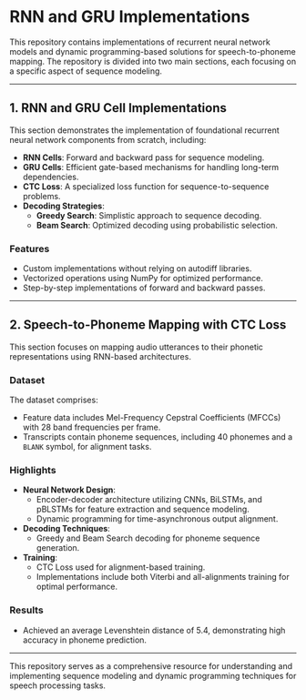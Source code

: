# RNN and GRU Implementations

This repository contains implementations of recurrent neural network models and dynamic programming-based solutions for speech-to-phoneme mapping. The repository is divided into two main sections, each focusing on a specific aspect of sequence modeling.

---

## 1. RNN and GRU Cell Implementations

This section demonstrates the implementation of foundational recurrent neural network components from scratch, including:

- **RNN Cells**: Forward and backward pass for sequence modeling.
- **GRU Cells**: Efficient gate-based mechanisms for handling long-term dependencies.
- **CTC Loss**: A specialized loss function for sequence-to-sequence problems.
- **Decoding Strategies**:
  - **Greedy Search**: Simplistic approach to sequence decoding.
  - **Beam Search**: Optimized decoding using probabilistic selection.

### Features
- Custom implementations without relying on autodiff libraries.
- Vectorized operations using NumPy for optimized performance.
- Step-by-step implementations of forward and backward passes.

---

## 2. Speech-to-Phoneme Mapping with CTC Loss

This section focuses on mapping audio utterances to their phonetic representations using RNN-based architectures.

### Dataset
The dataset comprises:
- Feature data includes Mel-Frequency Cepstral Coefficients (MFCCs) with 28 band frequencies per frame.
- Transcripts contain phoneme sequences, including 40 phonemes and a `BLANK` symbol, for alignment tasks.

### Highlights
- **Neural Network Design**:
  - Encoder-decoder architecture utilizing CNNs, BiLSTMs, and pBLSTMs for feature extraction and sequence modeling.
  - Dynamic programming for time-asynchronous output alignment.
- **Decoding Techniques**:
  - Greedy and Beam Search decoding for phoneme sequence generation.
- **Training**:
  - CTC Loss used for alignment-based training.
  - Implementations include both Viterbi and all-alignments training for optimal performance.

### Results
- Achieved an average Levenshtein distance of 5.4, demonstrating high accuracy in phoneme prediction.


---

This repository serves as a comprehensive resource for understanding and implementing sequence modeling and dynamic programming techniques for speech processing tasks.
